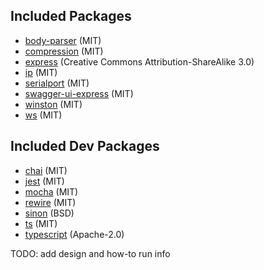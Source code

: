 ## Included Packages
* [body-parser](https://github.com/expressjs/body-parser) (MIT)
* [compression](https://github.com/expressjs/compression) (MIT)
* [express](https://github.com/expressjs/expressjs.com) (Creative Commons Attribution-ShareAlike 3.0)
* [ip](https://github.com/indutny/node-ip) (MIT)
* [serialport](https://github.com/node-serialport/node-serialport) (MIT)
* [swagger-ui-express](https://github.com/scottie1984/swagger-ui-express) (MIT)
* [winston](https://github.com/winstonjs/winston) (MIT)
* [ws](https://github.com/websockets/ws) (MIT)

## Included Dev Packages
* [chai](https://github.com/chaijs/chai) (MIT)
* [jest](https://github.com/facebook/jest) (MIT)
* [mocha](https://github.com/mochajs/mocha) (MIT)
* [rewire](https://github.com/jhnns/rewire) (MIT)
* [sinon](https://github.com/sinonjs/sinon) (BSD)
* [ts](https://github.com/andywer/ts) (MIT)
* [typescript](https://github.com/Microsoft/TypeScript) (Apache-2.0)

TODO: add design and how-to run info